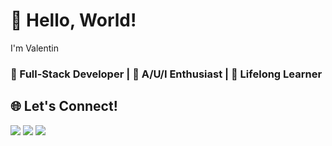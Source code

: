 # 👋 Hello, World! 
I'm Valentin

### 🚀 Full-Stack Developer | 🎨 A/U/I Enthusiast | 🌱 Lifelong Learner

## 🌐 Let's Connect!
<p>
  <a href="https://www.linkedin.com/in/valentin-dushime-26509a1b9/"><img src="https://img.shields.io/badge/linkedin-%230077B5.svg?style=for-the-badge&logo=linkedin&logoColor=white" /></a>
  <a href="https://x.com/dush_valentin"><img src="https://img.shields.io/badge/Twitter-%231DA1F2.svg?style=for-the-badge&logo=Twitter&logoColor=white" /></a>
  <a href="https://dev.to/https://dev.to/dush26"><img src="https://img.shields.io/badge/dev.to-0A0A0A?style=for-the-badge&logo=dev.to&logoColor=white" /></a>
</p>
